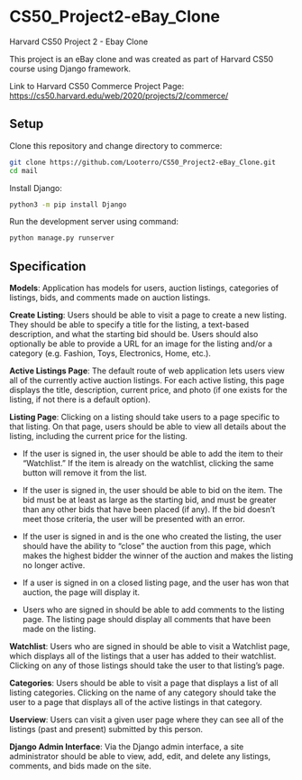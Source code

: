# CS50_Project2-eBay_Clone
Harvard CS50 Project 2 - Ebay Clone

This project is an eBay clone and was created as part of Harvard CS50 course using Django framework.

Link to Harvard CS50 Commerce Project Page: https://cs50.harvard.edu/web/2020/projects/2/commerce/

## Setup

Clone this repository and change directory to commerce:

```bash
git clone https://github.com/Looterro/CS50_Project2-eBay_Clone.git
cd mail
```

Install Django:
```bash
python3 -m pip install Django
```

Run the development server using command:
```bash
python manage.py runserver
```

## Specification

**Models**: Application has models for users, auction listings, categories of listings, bids, and comments made on auction listings.

**Create Listing**: Users should be able to visit a page to create a new listing. They should be able to specify a title for the listing, a text-based description, and what the starting bid should be. Users should also optionally be able to provide a URL for an image for the listing and/or a category (e.g. Fashion, Toys, Electronics, Home, etc.).

**Active Listings Page**: The default route of web application lets users view all of the currently active auction listings. For each active listing, this page displays the title, description, current price, and photo (if one exists for the listing, if not there is a default option).

**Listing Page**: Clicking on a listing should take users to a page specific to that listing. On that page, users should be able to view all details about the listing, including the current price for the listing.

- If the user is signed in, the user should be able to add the item to their “Watchlist.”     If the item is already on the watchlist, clicking the same button will remove it from the   list.

- If the user is signed in, the user should be able to bid on the item. The bid must be at   least as large as the starting bid, and must be greater than any other bids that have       been placed (if any). If the bid doesn’t meet those criteria, the user will be presented   with an error.

- If the user is signed in and is the one who created the listing, the user should have the   ability to “close” the auction from this page, which makes the highest bidder the winner   of the auction and makes the listing no longer active.

- If a user is signed in on a closed listing page, and the user has won that auction, the     page will display it.

- Users who are signed in should be able to add comments to the listing page. The listing     page should display all comments that have been made on the listing.

**Watchlist**: Users who are signed in should be able to visit a Watchlist page, which displays all of the listings that a user has added to their watchlist. Clicking on any of those listings should take the user to that listing’s page.

**Categories**: Users should be able to visit a page that displays a list of all listing categories. Clicking on the name of any category should take the user to a page that displays all of the active listings in that category.

**Userview**: Users can visit a given user page where they can see all of the listings (past and present) submitted by this person.

**Django Admin Interface**: Via the Django admin interface, a site administrator should be able to view, add, edit, and delete any listings, comments, and bids made on the site.
